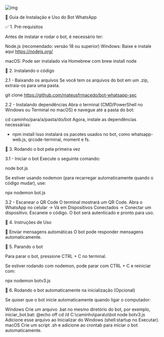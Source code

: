 
![img](https://github.com/user-attachments/assets/bbc8844d-7ccd-45d9-a719-a9fed8562005)

📌 Guia de Instalação e Uso do Bot WhatsApp

✅ 1. Pré-requisitos

Antes de instalar e rodar o bot, é necessário ter:

Node.js (recomendado: versão 18 ou superior)
Windows: Baixe e instale aqui https://nodejs.org/

macOS: Pode ser instalado via Homebrew com brew install node

🔧 2. Instalando o código

2.1 - Baixando os arquivos
Se você tem os arquivos do bot em um .zip, extraia-os para uma pasta.

git clone https://github.com/mateusfrmacedo/bot-whatsapp-sec

2.2 - Instalando dependências
Abra o terminal (CMD/PowerShell no Windows ou Terminal no macOS) e navegue até a pasta do bot:

cd caminho/para/a/pasta/do/bot
Agora, instale as dependências necessárias:

- npm install
Isso instalará os pacotes usados no bot, como 
whatsapp-web.js, 
qrcode-terminal,
moment e fs.

🚀 3. Rodando o bot pela primeira vez

3.1 - Iniciar o bot
Execute o seguinte comando:

node bot.js

Se estiver usando nodemon (para recarregar automaticamente quando o código mudar), use:

npx nodemon bot.js

3.2 - Escanear o QR Code
O terminal mostrará um QR Code.
Abra o WhatsApp no celular → Vá em Dispositivos Conectados → Conectar um dispositivo.
Escaneie o código.
O bot será autenticado e pronto para uso.

🎯 4. Instruções de Uso

📩 Enviar mensagens automáticas
O bot pode responder mensagens automaticamente.

🛑 5. Parando o bot

Para parar o bot, pressione CTRL + C no terminal.

Se estiver rodando com nodemon, pode parar com CTRL + C e reiniciar com:

npx nodemon botv3.js

🔄 6. Rodando o bot automaticamente na inicialização (Opcional)

Se quiser que o bot inicie automaticamente quando ligar o computador:

Windows
Crie um arquivo .bat no mesmo diretório do bot, por exemplo, iniciar_bot.bat:
@echo off
cd /d C:\caminho\para\o\bot
node botv3.js
Adicione esse arquivo ao Inicializar do Windows (shell:startup no Executar).
macOS
Crie um script .sh e adicione ao crontab para iniciar o bot automaticamente.

